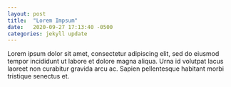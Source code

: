 ```yaml
---
layout: post
title:  "Lorem Impsum"
date:   2020-09-27 17:13:40 -0500
categories: jekyll update
---
```

Lorem ipsum dolor sit amet, consectetur adipiscing elit, sed do eiusmod tempor incididunt ut labore et dolore magna aliqua. Urna id volutpat lacus laoreet non curabitur gravida arcu ac. Sapien pellentesque habitant morbi tristique senectus et. 
